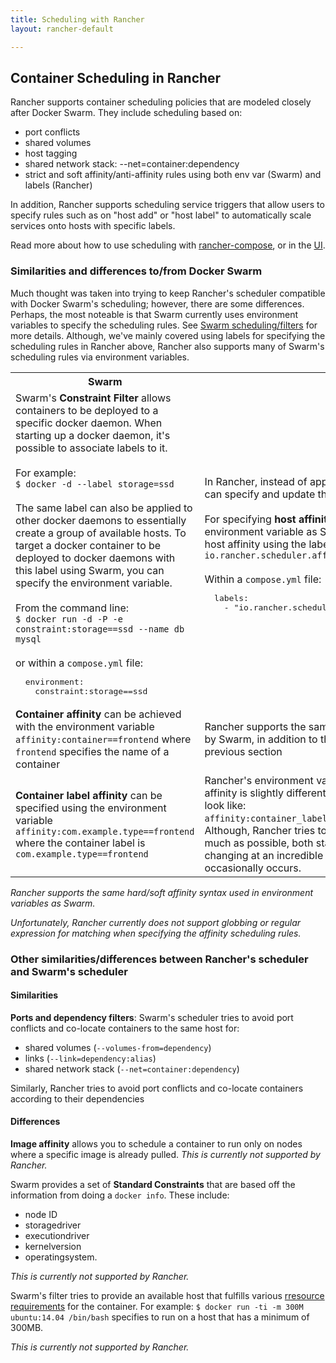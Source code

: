 ```yaml
---
title: Scheduling with Rancher
layout: rancher-default

---
```


## Container Scheduling in Rancher

Rancher supports container scheduling policies that are modeled closely after Docker Swarm.  They include scheduling based on:

* port conflicts
* shared volumes
* host tagging
* shared network stack: --net=container:dependency
* strict and soft affinity/anti-affinity rules using both env var (Swarm) and labels (Rancher)

In addition, Rancher supports scheduling service triggers that allow users to specify rules such as on "host add" or "host label" to automatically scale services onto hosts with specific labels.

Read more about how to use scheduling with [rancher-compose]({{site.baseurl}}/rancher/rancher-compose/scheduling/), or in the [UI]({{site.baseurl}}/rancher/rancher-ui/scheduling/).

### Similarities and differences to/from Docker Swarm

Much thought was taken into trying to keep Rancher's scheduler compatible with Docker Swarm's scheduling; however, there are some differences.  Perhaps, the most noteable is that Swarm currently uses environment variables to specify the scheduling rules.  See <a href="https://docs.docker.com/swarm/scheduler/filter/">Swarm scheduling/filters</a> for more details.  Although, we've mainly covered using labels for specifying the scheduling rules in Rancher above, Rancher also supports many of Swarm's scheduling rules via environment variables.

<table>
<tr><th>Swarm</th><th>Rancher</th></tr>
<tr><td>
Swarm's <strong>Constraint Filter</strong> allows containers to be deployed to a specific docker daemon.  When starting up a docker daemon, it's possible to associate labels to it.<br/><br/>
For example:<br/>
<code>$ docker -d --label storage=ssd</code><br/><br/>
The same label can also be applied to other docker daemons to essentially create a group of available hosts.  To target a docker container to be deployed to docker daemons with this label using Swarm, you can specify the environment variable.<br/><br/>
From the command line:<br/>
<code>$ docker run -d -P -e constraint:storage==ssd --name db mysql</code><br/><br/>
 or within a <code>compose.yml</code> file:<br/>
<pre>
  environment:
    constraint:storage==ssd
</pre>
</td><td>
In Rancher, instead of applying labels to docker daemons, you can specify and update the labels for individual hosts.<br/><br/>
For specifying <strong>host affinity</strong>, you can use the same environment variable as Swarm.  Alternatively, you can specify host affinity using the label <code>io.rancher.scheduler.affinity:host_label: key=value</code><br/><br/>
Within a <code>compose.yml</code> file:<br/>
<pre>
  labels:
    - "io.rancher.scheduler.affinity:host_label: storage=ssd"
</pre>
</td></tr>
<tr><td>
<strong>Container affinity</strong> can be achieved with the environment variable <code>affinity:container==frontend</code> where <code>frontend</code> specifies the name of a container
</td><td>
Rancher supports the same environment variable syntax used by Swarm, in addition to the label syntax described in the previous section
</td></tr>
<tr><td>
<strong>Container label affinity</strong> can be specified using the environment variable <code>affinity:com.example.type==frontend</code> where the container label is <code>com.example.type==frontend</code>
</td><td>
Rancher's environment variable for specifying container label affinity is slightly different.  Using the same example, it would look like: <code>affinity:container_label:com.example.type==frontend</code>.  Although, Rancher tries to stay compatible with Docker as much as possible, both stacks are being developed and changing at an incredible pace and minor differences occasionally occurs.
</td></tr>
</table>

_Rancher supports the same hard/soft affinity syntax used in environment variables as Swarm._

_Unfortunately, Rancher currently does not support globbing or regular expression for matching when specifying the affinity scheduling rules._


### Other similarities/differences between Rancher's scheduler and Swarm's scheduler

#### Similarities

**Ports and dependency filters**: Swarm's scheduler tries to avoid port conflicts and co-locate containers to the same host for:

- shared volumes (`--volumes-from=dependency`)
- links (`--link=dependency:alias`)
- shared network stack (`--net=container:dependency`)

Similarly, Rancher tries to avoid port conflicts and co-locate containers according to their dependencies

#### Differences

**Image affinity** allows you to schedule a container to run only on nodes where a specific image is already pulled.  _This is currently not supported by Rancher._

Swarm provides a set of **Standard Constraints** that are based off the information from doing a `docker info`.  These include:

- node ID
- storagedriver
- executiondriver
- kernelversion
- operatingsystem.

_This is currently not supported by Rancher._

Swarm's filter tries to provide an available host that fulfills various <a href="https://docs.docker.com/reference/run/#runtime-constraints-on-cpu-and-memory">rresource requirements</a> for the container.  For example: `$ docker run -ti -m 300M ubuntu:14.04 /bin/bash` specifies to run on a host that has a minimum of 300MB.

_This is currently not supported by Rancher._
